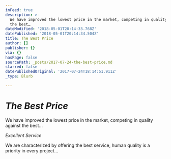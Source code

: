 ```yaml
---
inFeed: true
description: >-
  We have improved the lowest price in the market, competing in quality against
  the best…
dateModified: '2018-05-01T20:14:33.768Z'
datePublished: '2018-05-01T20:14:34.504Z'
title: The Best Price
author: []
publisher: {}
via: {}
hasPage: false
sourcePath: _posts/2017-07-24-the-best-price.md
starred: false
datePublishedOriginal: '2017-07-24T18:14:51.911Z'
_type: Blurb

---
```

# _The Best Price_

We have improved the lowest price in the market, competing in quality against the best...

_Excellent Service_

We are characterized by offering the best service, human quality is a priority in every project...